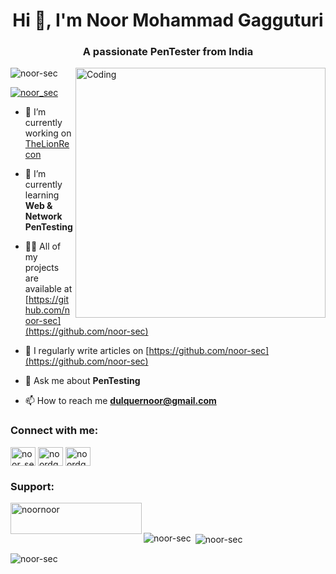 <h1 align="center">Hi 👋, I'm Noor Mohammad Gagguturi</h1>
<h3 align="center">A passionate PenTester from India</h3>
<img align="right" alt="Coding" width="400" src="https://cdn.dribbble.com/users/1162077/screenshots/3848914/programmer.gif">
<p align="left"> <img src="https://komarev.com/ghpvc/?username=noor-sec&label=Profile%20views&color=0e75b6&style=flat" alt="noor-sec" /> </p>

<p align="left"> <a href="https://twitter.com/noor_sec" target="blank"><img src="https://img.shields.io/twitter/follow/noor_sec?logo=twitter&style=for-the-badge" alt="noor_sec" /></a> </p>

- 🔭 I’m currently working on [TheLionRecon](https://github.com/noor-sec/TheLionRecon)

- 🌱 I’m currently learning **Web & Network PenTesting**

- 👨‍💻 All of my projects are available at [https://github.com/noor-sec](https://github.com/noor-sec)

- 📝 I regularly write articles on [https://github.com/noor-sec](https://github.com/noor-sec)

- 💬 Ask me about **PenTesting**

- 📫 How to reach me **dulquernoor@gmail.com**

<h3 align="left">Connect with me:</h3>
<p align="left">
<a href="https://twitter.com/noor_sec" target="blank"><img align="center" src="https://raw.githubusercontent.com/rahuldkjain/github-profile-readme-generator/master/src/images/icons/Social/twitter.svg" alt="noor_sec" height="30" width="40" /></a>
<a href="https://linkedin.com/in/noordq" target="blank"><img align="center" src="https://raw.githubusercontent.com/rahuldkjain/github-profile-readme-generator/master/src/images/icons/Social/linked-in-alt.svg" alt="noordq" height="30" width="40" /></a>
<a href="https://www.youtube.com/c/noordq" target="blank"><img align="center" src="https://raw.githubusercontent.com/rahuldkjain/github-profile-readme-generator/master/src/images/icons/Social/youtube.svg" alt="noordq" height="30" width="40" /></a>
</p>
<h3 align="left">Support:</h3>
<p><a href="https://www.buymeacoffee.com/noornoor"> <img align="left" src="https://cdn.buymeacoffee.com/buttons/v2/default-yellow.png" height="50" width="210" alt="noornoor" /></a></p><br><br>
<p><img align="left" src="https://github-readme-stats.vercel.app/api/top-langs?username=noor-sec&show_icons=true&locale=en&layout=compact" alt="noor-sec" /></p>
<p>&nbsp;<img align="center" src="https://github-readme-stats.vercel.app/api?username=noor-sec&show_icons=true&locale=en" alt="noor-sec" /></p>
<p><img align="center" src="https://github-readme-streak-stats.herokuapp.com/?user=noor-sec&" alt="noor-sec" /></p>
